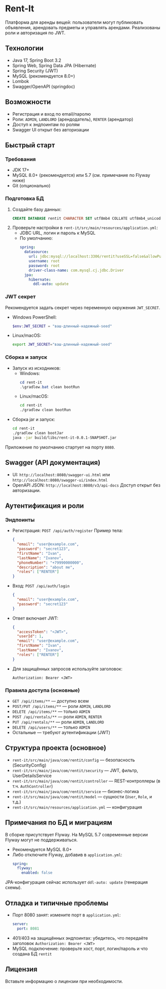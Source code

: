 # Rent-It

Платформа для аренды вещей: пользователи могут публиковать объявления, арендовать предметы и управлять арендами. Реализованы роли и авторизация по JWT.

## Технологии
- Java 17, Spring Boot 3.2
- Spring Web, Spring Data JPA (Hibernate)
- Spring Security (JWT)
- MySQL (рекомендуется 8.0+)
- Lombok
- Swagger/OpenAPI (springdoc)

## Возможности
- Регистрация и вход по email/паролю
- Роли: `ADMIN`, `LANDLORD` (арендодатель), `RENTER` (арендатор)
- Доступ к эндпоинтам по ролям
- Swagger UI открыт без авторизации

## Быстрый старт
### Требования
- JDK 17+
- MySQL 8.0+ (рекомендуется) или 5.7 (см. примечание по Flyway ниже)
- Git (опционально)

### Подготовка БД
1. Создайте базу данных:
   ```sql
   CREATE DATABASE rentit CHARACTER SET utf8mb4 COLLATE utf8mb4_unicode_ci;
   ```
2. Проверьте настройки в `rent-it/src/main/resources/application.yml`:
   - JDBC URL, логин и пароль к MySQL
   - По умолчанию:
     ```yaml
     spring:
       datasource:
         url: jdbc:mysql://localhost:3306/rentit?useSSL=false&allowPublicKeyRetrieval=true&serverTimezone=UTC&characterEncoding=UTF-8
         username: root
         password: root
         driver-class-name: com.mysql.cj.jdbc.Driver
       jpa:
         hibernate:
           ddl-auto: update
     ```

### JWT секрет
Рекомендуется задать секрет через переменную окружения `JWT_SECRET`.
- Windows PowerShell:
  ```powershell
  $env:JWT_SECRET = "ваш-длинный-надежный-seed"
  ```
- Linux/macOS:
  ```bash
  export JWT_SECRET="ваш-длинный-надежный-seed"
  ```

### Сборка и запуск
- Запуск из исходников:
  - Windows:
    ```powershell
    cd rent-it
    .\gradlew.bat clean bootRun
    ```
  - Linux/macOS:
    ```bash
    cd rent-it
    ./gradlew clean bootRun
    ```
- Сборка jar и запуск:
  ```bash
  cd rent-it
  ./gradlew clean bootJar
  java -jar build/libs/rent-it-0.0.1-SNAPSHOT.jar
  ```
Приложение по умолчанию стартует на порту `8080`.

## Swagger (API документация)
- UI: `http://localhost:8080/swagger-ui.html` или `http://localhost:8080/swagger-ui/index.html`
- OpenAPI JSON: `http://localhost:8080/v3/api-docs`
Доступ открыт без авторизации.

## Аутентификация и роли
### Эндпоинты
- Регистрация: `POST /api/auth/register`
  Пример тела:
  ```json
  {
    "email": "user@example.com",
    "password": "secret123",
    "firstName": "Ivan",
    "lastName": "Ivanov",
    "phoneNumber": "+79990000000",
    "description": "about me",
    "roles": ["RENTER"]
  }
  ```
- Вход: `POST /api/auth/login`
  ```json
  {
    "email": "user@example.com",
    "password": "secret123"
  }
  ```
- Ответ включает JWT:
  ```json
  {
    "accessToken": "<JWT>",
    "userId": 1,
    "email": "user@example.com",
    "firstName": "Ivan",
    "lastName": "Ivanov",
    "roles": ["RENTER"]
  }
  ```
- Для защищённых запросов используйте заголовок:
  ```
  Authorization: Bearer <JWT>
  ```

### Правила доступа (основные)
- `GET /api/items/**` — доступно всем
- `POST/PUT /api/items/**` — роли `ADMIN`, `LANDLORD`
- `DELETE /api/items/**` — только `ADMIN`
- `POST /api/rentals/**` — роли `ADMIN`, `RENTER`
- `PUT /api/rentals/**` — роли `ADMIN`, `LANDLORD`
- `DELETE /api/users/**` — только `ADMIN`
- Остальные — требуют аутентификации (JWT)

## Структура проекта (основное)
- `rent-it/src/main/java/com/rentit/config` — безопасность (SecurityConfig)
- `rent-it/src/main/java/com/rentit/security` — JWT, фильтр, UserDetailsService
- `rent-it/src/main/java/com/rentit/controller` — REST-контроллеры (в т.ч. `AuthController`)
- `rent-it/src/main/java/com/rentit/service` — бизнес-логика
- `rent-it/src/main/java/com/rentit/model` — сущности (`User`, `Role`, и т.д.)
- `rent-it/src/main/resources/application.yml` — конфигурация

## Примечания по БД и миграциям
В сборке присутствует Flyway. На MySQL 5.7 современные версии Flyway могут не поддерживаться.
- Рекомендуется MySQL 8.0+
- Либо отключите Flyway, добавив в `application.yml`:
  ```yaml
  spring:
    flyway:
      enabled: false
  ```
JPA-конфигурация сейчас использует `ddl-auto: update` (генерация схемы).

## Отладка и типичные проблемы
- Порт 8080 занят: измените порт в `application.yml`:
  ```yaml
  server:
    port: 8081
  ```
- 401/403 на защищённых эндпоинтах: убедитесь, что передаёте заголовок `Authorization: Bearer <JWT>`
- MySQL подключение: проверьте хост, порт, логин/пароль и что создана БД `rentit`

## Лицензия
Вставьте информацию о лицензии при необходимости. 
